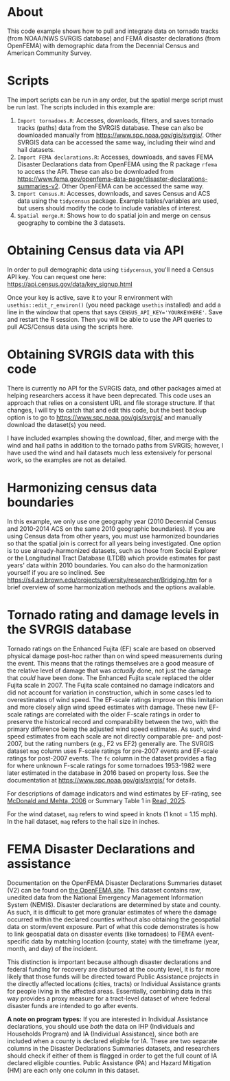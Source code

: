 # About
This code example shows how to pull and integrate data on tornado tracks (from NOAA/NWS SVRGIS database) and FEMA disaster declarations (from OpenFEMA) with demographic data from the Decennial Census and American Community Survey.

# Scripts
The import scripts can be run in any order, but the spatial merge script must be run last. The scripts included in this example are:
1. `Import tornadoes.R`: Accesses, downloads, filters, and saves tornado tracks (paths) data from the SVRGIS database. These can also be downloaded manually from https://www.spc.noaa.gov/gis/svrgis/. Other SVRGIS data can be accessed the same way, including their wind and hail datasets.
2. `Import FEMA declarations.R`: Accesses, downloads, and saves FEMA Disaster Declarations data from OpenFEMA using the R package `rfema` to access the API. These can also be downloaded from https://www.fema.gov/openfema-data-page/disaster-declarations-summaries-v2. Other OpenFEMA can be accessed the same way.
3. `Import Census.R`: Accesses, downloads, and saves Census and ACS data using the `tidycensus` package. Example tables/variables are used, but users should modify the code to include variables of interest.
4. `Spatial merge.R`: Shows how to do spatial join and merge on census geography to combine the 3 datasets.

# Obtaining Census data via API
In order to pull demographic data using `tidycensus`, you'll need a Census API key. You can request one here: https://api.census.gov/data/key_signup.html

Once your key is active, save it to your R environment with `usethis::edit_r_environ()` (you need package `usethis` installed) and add a line in the window that opens that says `CENSUS_API_KEY='YOURKEYHERE'`. Save and restart the R session. Then you will be able to use the API queries to pull ACS/Census data using the scripts here.

# Obtaining SVRGIS data with this code
There is currently no API for the SVRGIS data, and other packages aimed at helping researchers access it have been deprecated. This code uses an approach that relies on a consistent URL and file storage structure. If that changes, I will try to catch that and edit this code, but the best backup option is to go to https://www.spc.noaa.gov/gis/svrgis/ and manually download the dataset(s) you need.

I have included examples showing the download, filter, and merge with the wind and hail paths in addition to the tornado paths from SVRGIS; however, I have used the wind and hail datasets much less extensively for personal work, so the examples are not as detailed.

# Harmonizing census data boundaries
In this example, we only use one geography year (2010 Decennial Census and 2010-2014 ACS on the same 2010 geographic boundaries). If you are using Census data from other years, you must use harmonized boundaries so that the spatial join is correct for all years being investigated. One option is to use already-harmonized datasets, such as those from Social Explorer or the Longitudinal Tract Database (LTDB) which provide estimates for past years' data within 2010 boundaries. You can also do the harmonization yourself if you are so inclined. See https://s4.ad.brown.edu/projects/diversity/researcher/Bridging.htm for a brief overview of some harmonization methods and the options available.

# Tornado rating and damage levels in the SVRGIS database
Tornado ratings on the Enhanced Fujita (EF) scale are based on observed physical damage post-hoc rather than on wind speed measurements during the event. This means that the ratings themselves are a good measure of the relative level of damage that was *actually* done, not just the damage that *could* have been done. The Enhanced Fujita scale replaced the older Fujita scale in 2007. The Fujita scale contained no damage indicators and did not account for variation in construction, which in some cases led to overestimates of wind speed. The EF-scale ratings improve on this limitation and more closely align wind speed estimates with damage. These new EF-scale ratings are correlated with the older F-scale ratings in order to preserve the historical record and comparability between the two, with the primary difference being the adjusted wind speed estimates. As such, wind speed estimates from each scale are not directly comparable pre- and post-2007, but the rating numbers (e.g., F2 vs EF2) generally are. The SVRGIS dataset `mag` column uses F-scale ratings for pre-2007 events and EF-scale ratings for post-2007 events. The `fc` column in the dataset provides a flag for where unknown F-scale ratings for some tornadoes 1953-1982 were later estimated in the database in 2016 based on property loss. See the documentation at https://www.spc.noaa.gov/gis/svrgis/ for details.

For descriptions of damage indicators and wind estimates by EF-rating, see [McDonald and Mehta, 2006](https://digitalcommons.unl.edu/usdeptcommercepub/602/) or Summary Table 1 in [Read, 2025](https://doi.org/10.1007/s11111-025-00502-w).

For the wind dataset, `mag` refers to wind speed in knots (1 knot = 1.15 mph). In the hail dataset, `mag` refers to the hail size in inches.

# FEMA Disaster Declarations and assistance
Documentation on the OpenFEMA Disaster Declarations Summaries dataset (V2) can be found on [the OpenFEMA site](https://www.fema.gov/openfema-data-page/disaster-declarations-summaries-v2). This dataset contains raw, unedited data from the National Emergency Management Information System (NEMIS). Disaster declarations are determined by state and county. As such, it is difficult to get more granular estimates of where the damage occurred within the declared counties without also obtaining the geospatial data on storm/event exposure. Part of what this code demonstrates is how to link geospatial data on disaster events (like tornadoes) to FEMA event-specific data by matching location (county, state) with the timeframe (year, month, and day) of the incident.

This distinction is important because although disaster declarations and federal funding for recovery are disbursed at the county level, it is far more likely that those funds will be directed toward Public Assistance projects in the directly affected locations (cities, tracts) or Individual Assistance grants for people living in the affected areas. Essentially, combining data in this way provides a proxy measure for a tract-level dataset of where federal disaster funds are intended to go after events.

**A note on program types:** If you are interested in Individual Assistance declarations, you should use *both* the data on IHP (Individuals and Households Program) and IA (Individual Assistance), since both are included when a county is declared eligible for IA. These are two separate columns in the Disaster Declarations Summaries datasets, and researchers should check if either of them is flagged in order to get the full count of IA declared eligible counties. Public Assistance (PA) and Hazard Mitigation (HM) are each only one column in this dataset.

